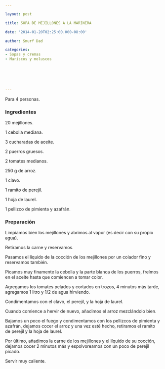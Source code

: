 ```yaml
---

layout: post

title: SOPA DE MEJILLONES A LA MARINERA

date: '2014-01-20T02:25:00.000-08:00'

author: Smurf Dad

categories:
- Sopas y cremas
- Mariscos y moluscos






---
```


Para 4 personas.

<h3>Ingredientes</h3>

20 mejillones.

1 cebolla mediana.

3 cucharadas de aceite.

2 puerros gruesos.

2 tomates medianos.

250 g de arroz.

1 clavo.

1 ramito de perejil.

1 hoja de laurel.

1 pellizco de pimienta y azafrán.

<h3>Preparación</h3>

Limpiamos bien los mejillones y abrimos al vapor (es decir con su propio agua).

Retiramos la carne y reservamos.

Pasamos el líquido de la cocción de los mejillones por un colador fino y reservamos también.

Picamos muy finamente la cebolla y la parte blanca de los puerros, freímos en el aceite hasta que comiencen a tomar color.

Agregamos los tomates pelados y cortados en trozos, 4 minutos más tarde, agregamos 1 litro y 1/2 de agua hirviendo.

Condimentamos con el clavo, el perejil, y la hoja de laurel.

Cuando comience a hervir de nuevo, añadimos el arroz mezclándolo bien.

Bajamos un poco el fuego y condimentamos con los pellizcos de pimienta y azafrán, dejamos cocer el arroz y una vez esté hecho, retiramos el ramito de perejil y la hoja de laurel.

Por último, añadimos la carne de los mejillones y el líquido de su cocción, dejamos cocer 2 minutos más y espolvoreamos con un poco de perejil picado.

Servir muy caliente.

